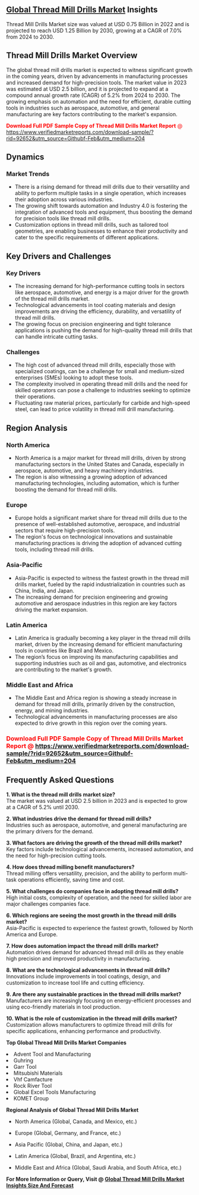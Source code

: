 <h2><a href="https://www.verifiedmarketreports.com/download-sample/?rid=92652&amp;utm_source=Githubf&amp;utm_medium=204" target="_blank">Global Thread Mill Drills Market</a> Insights</h2><p>Thread Mill Drills Market size was valued at USD 0.75 Billion in 2022 and is projected to reach USD 1.25 Billion by 2030, growing at a CAGR of 7.0% from 2024 to 2030.</p><p> <h2>Thread Mill Drills Market Overview</h2> <p>The global thread mill drills market is expected to witness significant growth in the coming years, driven by advancements in manufacturing processes and increased demand for high-precision tools. The market value in 2023 was estimated at USD 2.5 billion, and it is projected to expand at a compound annual growth rate (CAGR) of 5.2% from 2024 to 2030. The growing emphasis on automation and the need for efficient, durable cutting tools in industries such as aerospace, automotive, and general manufacturing are key factors contributing to the market's expansion.</p> <p><p><span class=""><span style="color: #ff0000;"><strong>Download Full PDF Sample Copy of Thread Mill Drills Market Report</strong> @ </span><a href="https://www.verifiedmarketreports.com/download-sample/?rid=92652&amp;utm_source=Githubf-Feb&amp;utm_medium=204" target="_blank">https://www.verifiedmarketreports.com/download-sample/?rid=92652&amp;utm_source=Githubf-Feb&amp;utm_medium=204</a></span></p></p> <h2>Dynamics</h2> <h3>Market Trends</h3> <ul> <li>There is a rising demand for thread mill drills due to their versatility and ability to perform multiple tasks in a single operation, which increases their adoption across various industries.</li> <li>The growing shift towards automation and Industry 4.0 is fostering the integration of advanced tools and equipment, thus boosting the demand for precision tools like thread mill drills.</li> <li>Customization options in thread mill drills, such as tailored tool geometries, are enabling businesses to enhance their productivity and cater to the specific requirements of different applications.</li> </ul> <h2>Key Drivers and Challenges</h2> <h3>Key Drivers</h3> <ul> <li>The increasing demand for high-performance cutting tools in sectors like aerospace, automotive, and energy is a major driver for the growth of the thread mill drills market.</li> <li>Technological advancements in tool coating materials and design improvements are driving the efficiency, durability, and versatility of thread mill drills.</li> <li>The growing focus on precision engineering and tight tolerance applications is pushing the demand for high-quality thread mill drills that can handle intricate cutting tasks.</li> </ul> <h3>Challenges</h3> <ul> <li>The high cost of advanced thread mill drills, especially those with specialized coatings, can be a challenge for small and medium-sized enterprises (SMEs) looking to adopt these tools.</li> <li>The complexity involved in operating thread mill drills and the need for skilled operators can pose a challenge to industries seeking to optimize their operations.</li> <li>Fluctuating raw material prices, particularly for carbide and high-speed steel, can lead to price volatility in thread mill drill manufacturing.</li> </ul> <h2>Region Analysis</h2> <h3>North America</h3> <ul> <li>North America is a major market for thread mill drills, driven by strong manufacturing sectors in the United States and Canada, especially in aerospace, automotive, and heavy machinery industries.</li> <li>The region is also witnessing a growing adoption of advanced manufacturing technologies, including automation, which is further boosting the demand for thread mill drills.</li> </ul> <h3>Europe</h3> <ul> <li>Europe holds a significant market share for thread mill drills due to the presence of well-established automotive, aerospace, and industrial sectors that require high-precision tools.</li> <li>The region's focus on technological innovations and sustainable manufacturing practices is driving the adoption of advanced cutting tools, including thread mill drills.</li> </ul> <h3>Asia-Pacific</h3> <ul> <li>Asia-Pacific is expected to witness the fastest growth in the thread mill drills market, fueled by the rapid industrialization in countries such as China, India, and Japan.</li> <li>The increasing demand for precision engineering and growing automotive and aerospace industries in this region are key factors driving the market expansion.</li> </ul> <h3>Latin America</h3> <ul> <li>Latin America is gradually becoming a key player in the thread mill drills market, driven by the increasing demand for efficient manufacturing tools in countries like Brazil and Mexico.</li> <li>The region’s focus on improving its manufacturing capabilities and supporting industries such as oil and gas, automotive, and electronics are contributing to the market's growth.</li> </ul> <h3>Middle East and Africa</h3> <ul> <li>The Middle East and Africa region is showing a steady increase in demand for thread mill drills, primarily driven by the construction, energy, and mining industries.</li> <li>Technological advancements in manufacturing processes are also expected to drive growth in this region over the coming years.</li> </ul> <h3><p><span class=""><span style="color: #ff0000;"><strong>Download Full PDF Sample Copy of Thread Mill Drills Market Report</strong> @ </span><a href="https://www.verifiedmarketreports.com/download-sample/?rid=92652&amp;utm_source=Githubf-Feb&amp;utm_medium=204" target="_blank">https://www.verifiedmarketreports.com/download-sample/?rid=92652&amp;utm_source=Githubf-Feb&amp;utm_medium=204</a></span></p></h3> <h2>Frequently Asked Questions</h2> <p><strong>1. What is the thread mill drills market size?</strong><br> The market was valued at USD 2.5 billion in 2023 and is expected to grow at a CAGR of 5.2% until 2030.</p> <p><strong>2. What industries drive the demand for thread mill drills?</strong><br> Industries such as aerospace, automotive, and general manufacturing are the primary drivers for the demand.</p> <p><strong>3. What factors are driving the growth of the thread mill drills market?</strong><br> Key factors include technological advancements, increased automation, and the need for high-precision cutting tools.</p> <p><strong>4. How does thread milling benefit manufacturers?</strong><br> Thread milling offers versatility, precision, and the ability to perform multi-task operations efficiently, saving time and cost.</p> <p><strong>5. What challenges do companies face in adopting thread mill drills?</strong><br> High initial costs, complexity of operation, and the need for skilled labor are major challenges companies face.</p> <p><strong>6. Which regions are seeing the most growth in the thread mill drills market?</strong><br> Asia-Pacific is expected to experience the fastest growth, followed by North America and Europe.</p> <p><strong>7. How does automation impact the thread mill drills market?</strong><br> Automation drives demand for advanced thread mill drills as they enable high precision and improved productivity in manufacturing.</p> <p><strong>8. What are the technological advancements in thread mill drills?</strong><br> Innovations include improvements in tool coatings, design, and customization to increase tool life and cutting efficiency.</p> <p><strong>9. Are there any sustainable practices in the thread mill drills market?</strong><br> Manufacturers are increasingly focusing on energy-efficient processes and using eco-friendly materials in tool production.</p> <p><strong>10. What is the role of customization in the thread mill drills market?</strong><br> Customization allows manufacturers to optimize thread mill drills for specific applications, enhancing performance and productivity.</p> </p><p><strong>Top Global Thread Mill Drills Market Companies</strong></p><div data-test-id=""><p><li>Advent Tool and Manufacturing</li><li> Guhring</li><li> Garr Tool</li><li> Mitsubishi Materials</li><li> Vhf Camfacture</li><li> Rock River Tool</li><li> Global Excel Tools Manufacturing</li><li> KOMET Group</li></p><div><strong>Regional Analysis of&nbsp;Global Thread Mill Drills Market</strong></div><ul><li dir="ltr"><p dir="ltr">North America&nbsp;(Global, Canada, and Mexico, etc.)</p></li><li dir="ltr"><p dir="ltr">Europe (Global, Germany, and France, etc.)</p></li><li dir="ltr"><p dir="ltr">Asia Pacific&nbsp;(Global, China, and Japan, etc.)</p></li><li dir="ltr"><p dir="ltr">Latin America&nbsp;(Global, Brazil, and Argentina, etc.)</p></li><li dir="ltr">Middle East and Africa&nbsp;(Global, Saudi Arabia, and South Africa, etc.)</li></ul><p><strong>For More Information or Query, Visit @&nbsp;</strong><strong><a href="https://www.verifiedmarketreports.com/product/global-thread-mill-drills-market-growth-2019-2024/?utm_source=Githubf&amp;utm_medium=204" target="_blank">Global Thread Mill Drills Market Insights Size And Forecast</a></strong></p></div>
